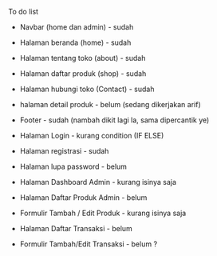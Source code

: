 To do list

- Navbar (home dan admin) - sudah
- Halaman beranda (home) - sudah
- Halaman tentang toko (about) - sudah
- Halaman daftar produk (shop) - sudah
- Halaman hubungi toko (Contact) - sudah
- halaman detail produk - belum (sedang dikerjakan arif)
- Footer - sudah (nambah dikit lagi la, sama dipercantik ye)

- Halaman Login - kurang condition (IF ELSE)
- Halaman registrasi - sudah
- Halaman lupa password - belum

- Halaman Dashboard Admin - kurang isinya saja
- Halaman Daftar Produk Admin - belum
- Formulir Tambah / Edit Produk - kurang isinya saja
- Halaman Daftar Transaksi - belum
- Formulir Tambah/Edit Transaksi - belum ?
